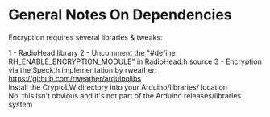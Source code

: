 # General Notes On Dependencies

Encryption requires several libraries & tweaks:

1 - RadioHead library
2 - Uncomment the "#define RH_ENABLE_ENCRYPTION_MODULE" in RadioHead.h source
3 - Encryption via the Speck.h implementation by rweather:  
  https://github.com/rweather/arduinolibs  
  Install the CryptoLW directory into your Arduino/libraries/ location  
  No, this isn't obvious and it's not part of the Arduino releases/libraries system